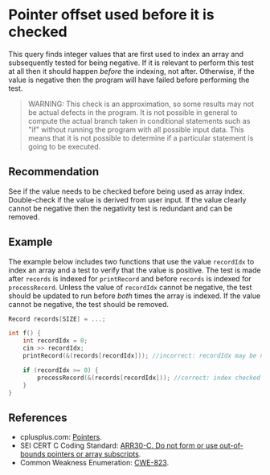 # Pointer offset used before it is checked
This query finds integer values that are first used to index an array and subsequently tested for being negative. If it is relevant to perform this test at all then it should happen *before* the indexing, not after. Otherwise, if the value is negative then the program will have failed before performing the test.

> WARNING: This check is an approximation, so some results may not be actual defects in the program. It is not possible in general to compute the actual branch taken in conditional statements such as "if" without running the program with all possible input data. This means that it is not possible to determine if a particular statement is going to be executed.

## Recommendation
See if the value needs to be checked before being used as array index. Double-check if the value is derived from user input. If the value clearly cannot be negative then the negativity test is redundant and can be removed.


## Example
The example below includes two functions that use the value `recordIdx` to index an array and a test to verify that the value is positive. The test is made after `records` is indexed for `printRecord` and before `records` is indexed for `processRecord`. Unless the value of `recordIdx` cannot be negative, the test should be updated to run before *both* times the array is indexed. If the value cannot be negative, the test should be removed.


```cpp
Record records[SIZE] = ...;

int f() {
	int recordIdx = 0;
	cin >> recordIdx;
	printRecord(&(records[recordIdx])); //incorrect: recordIdx may be negative here

	if (recordIdx >= 0) {
		processRecord(&(records[recordIdx])); //correct: index checked before use
	}
}

```

## References
* cplusplus.com: [Pointers](http://www.cplusplus.com/doc/tutorial/pointers/).
* SEI CERT C Coding Standard: [ARR30-C. Do not form or use out-of-bounds pointers or array subscripts](https://wiki.sei.cmu.edu/confluence/display/c/ARR30-C.+Do+not+form+or+use+out-of-bounds+pointers+or+array+subscripts).
* Common Weakness Enumeration: [CWE-823](https://cwe.mitre.org/data/definitions/823.html).

